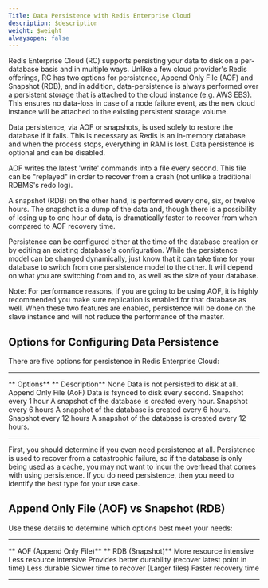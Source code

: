 ```yaml
---
Title: Data Persistence with Redis Enterprise Cloud
description: $description
weight: $weight
alwaysopen: false
---
```

Redis Enterprise Cloud (RC) supports persisting your data to disk on a
per-database basis and in multiple ways. Unlike a few cloud provider's
Redis offerings, RC has two options for persistence, Append Only File
(AOF) and Snapshot (RDB), and in addition, data-persistence is always
performed over a persistent storage that is attached to the cloud
instance (e.g. AWS EBS). This ensures no data-loss in case of a node
failure event, as the new cloud instance will be attached to the
existing persistent storage volume.

Data persistence, via AOF or snapshots, is used solely to restore the
database if it fails. This is necessary as Redis is an in-memory
database and when the process stops, everything in RAM is lost. Data
persistence is optional and can be disabled.

AOF writes the latest 'write' commands into a file every second. This
file can be "replayed" in order to recover from a crash (not unlike a
traditional RDBMS's redo log).

A snapshot (RDB) on the other hand, is performed every one, six, or
twelve hours. The snapshot is a dump of the data and, though there is a
possibility of losing up to one hour of data, is dramatically faster to
recover from when compared to AOF recovery time.

Persistence can be configured either at the time of the database
creation or by editing an existing database's configuration. While the
persistence model can be changed dynamically, just know that it can take
time for your database to switch from one persistence model to the
other. It will depend on what you are switching from and to, as well as
the size of your database.

Note: For performance reasons, if you are going to be using AOF, it is
highly recommended you make sure replication is enabled for that
database as well. When these two features are enabled, persistence will
be done on the slave instance and will not reduce the performance of the
master.

Options for Configuring Data Persistence
----------------------------------------

There are five options for persistence in Redis Enterprise Cloud:

  ------------------------- -------------------------------------------------------
  ** Options**              ** Description**
  None                      Data is not persisted to disk at all.
  Append Only File (AoF)    Data is fsynced to disk every second.
  Snapshot every 1 hour     A snapshot of the database is created every hour.
  Snapshot every 6 hours    A snapshot of the database is created every 6 hours.
  Snapshot every 12 hours   A snapshot of the database is created every 12 hours.
  ------------------------- -------------------------------------------------------

First, you should determine if you even need persistence at all.
Persistence is used to recover from a catastrophic failure, so if the
database is only being used as a cache, you may not want to incur the
overhead that comes with using persistence. If you do need persistence,
then you need to identify the best type for your use case.

Append Only File (AOF) vs Snapshot (RDB)
----------------------------------------

Use these details to determine which options best meet your needs:

  ----------------------------------------------------------- -------------------------
  ** AOF (Append Only File)**                                 ** RDB (Snapshot)**
  More resource intensive                                     Less resource intensive
  Provides better durability (recover latest point in time)   Less durable
  Slower time to recover (Larger files)                       Faster recovery time
  ----------------------------------------------------------- -------------------------
